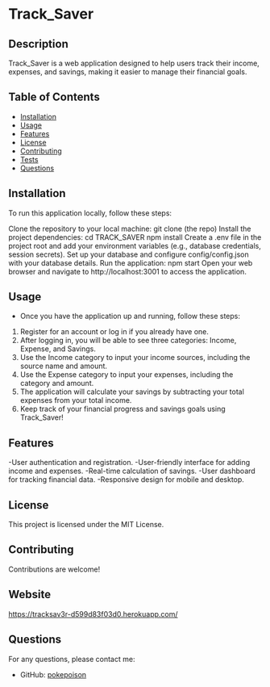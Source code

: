 # Track_Saver

## Description
Track_Saver is a web application designed to help users track their income, expenses, and savings, making it easier to manage their financial goals.


## Table of Contents
- [Installation](#installation)
- [Usage](#usage)
- [Features](#features)
- [License](#license)
- [Contributing](#contributing)
- [Tests](#tests)
- [Questions](#questions)

## Installation

To run this application locally, follow these steps:

Clone the repository to your local machine: git clone (the repo)
Install the project dependencies: cd TRACK_SAVER npm install
Create a .env file in the project root and add your environment variables (e.g., database credentials, session secrets).
Set up your database and configure config/config.json with your database details.
Run the application: npm start
Open your web browser and navigate to http://localhost:3001 to access the application.

## Usage

- Once you have the application up and running, follow these steps:

1. Register for an account or log in if you already have one.
2. After logging in, you will be able to see three categories: Income, Expense, and Savings.
3. Use the Income category to input your income sources, including the source name and amount.
4. Use the Expense category to input your expenses, including the category and amount.
5. The application will calculate your savings by subtracting your total expenses from your total income.
6. Keep track of your financial progress and savings goals using Track_Saver!

## Features

-User authentication and registration. -User-friendly interface for adding income and expenses. -Real-time calculation of savings. -User dashboard for tracking financial data. -Responsive design for mobile and desktop.

## License

This project is licensed under the MIT License.

## Contributing

Contributions are welcome! 

## Website
https://tracksav3r-d599d83f03d0.herokuapp.com/

## Questions

For any questions, please contact me:
- GitHub: [pokepoison](https://github.com/pokepoison)



